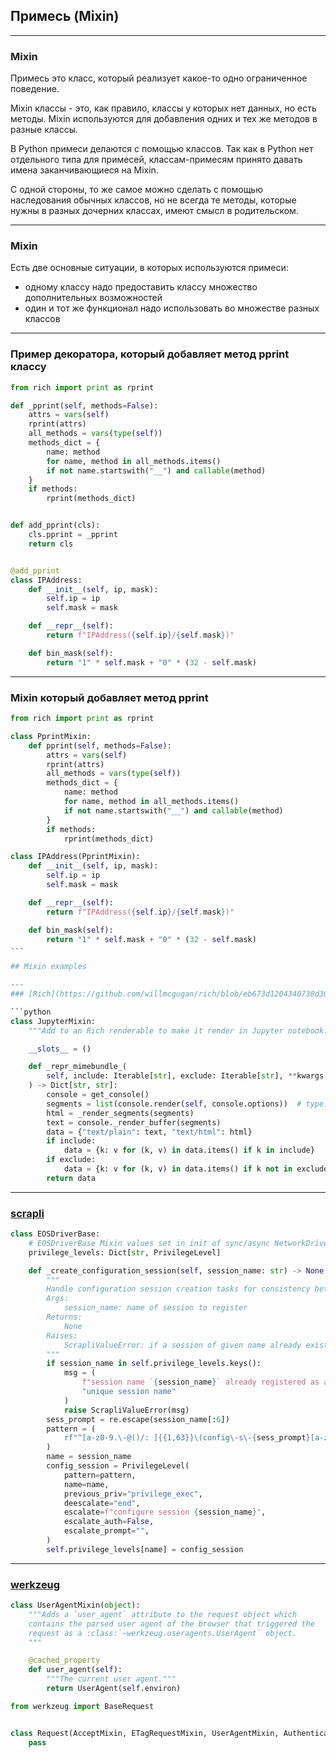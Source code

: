 ## Примесь (Mixin)

---
### Mixin

Примесь это класс, который реализует какое-то одно ограниченное поведение.

Mixin классы - это, как правило, классы у которых нет данных, но есть методы.
Mixin используются для добавления одних и тех же методов в разные классы.

В Python примеси делаются с помощью классов. Так как в Python нет отдельного
типа для примесей, классам-примесям принято давать имена заканчивающиеся на Mixin.

С одной стороны, то же самое можно сделать с помощью наследования обычных классов,
но не всегда те методы, которые нужны в разных дочерних классах, имеют смысл в родительском.

---
### Mixin

Есть две основные ситуации, в которых используются примеси:

* одному классу надо предоставить классу множество дополнительных возможностей
* один и тот же функционал надо использовать во множестве разных классов

---
### Пример декоратора, который добавляет метод pprint классу

```python
from rich import print as rprint

def _pprint(self, methods=False):
    attrs = vars(self)
    rprint(attrs)
    all_methods = vars(type(self))
    methods_dict = {
        name: method
        for name, method in all_methods.items()
        if not name.startswith("__") and callable(method)
    }
    if methods:
        rprint(methods_dict)


def add_pprint(cls):
    cls.pprint = _pprint
    return cls


@add_pprint
class IPAddress:
    def __init__(self, ip, mask):
        self.ip = ip
        self.mask = mask

    def __repr__(self):
        return f"IPAddress({self.ip}/{self.mask})"

    def bin_mask(self):
        return "1" * self.mask + "0" * (32 - self.mask)
```

---
### Mixin который добавляет метод pprint


```python
from rich import print as rprint

class PprintMixin:
    def pprint(self, methods=False):
        attrs = vars(self)
        rprint(attrs)
        all_methods = vars(type(self))
        methods_dict = {
            name: method
            for name, method in all_methods.items()
            if not name.startswith("__") and callable(method)
        }
        if methods:
            rprint(methods_dict)

class IPAddress(PprintMixin):
    def __init__(self, ip, mask):
        self.ip = ip
        self.mask = mask

    def __repr__(self):
        return f"IPAddress({self.ip}/{self.mask})"

    def bin_mask(self):
        return "1" * self.mask + "0" * (32 - self.mask)
---

## Mixin examples

---
### [Rich](https://github.com/willmcgugan/rich/blob/eb673d1204340738d3084ebc2e4c789a35a4e49b/rich/jupyter.py#L31)

```python
class JupyterMixin:
    """Add to an Rich renderable to make it render in Jupyter notebook."""

    __slots__ = ()

    def _repr_mimebundle_(
        self, include: Iterable[str], exclude: Iterable[str], **kwargs: Any
    ) -> Dict[str, str]:
        console = get_console()
        segments = list(console.render(self, console.options))  # type: ignore
        html = _render_segments(segments)
        text = console._render_buffer(segments)
        data = {"text/plain": text, "text/html": html}
        if include:
            data = {k: v for (k, v) in data.items() if k in include}
        if exclude:
            data = {k: v for (k, v) in data.items() if k not in exclude}
        return data
```


---
### [scrapli](https://github.com/carlmontanari/scrapli/blob/master/scrapli/driver/core/arista_eos/base_driver.py#L56)

```python
class EOSDriverBase:
    # EOSDriverBase Mixin values set in init of sync/async NetworkDriver classes
    privilege_levels: Dict[str, PrivilegeLevel]

    def _create_configuration_session(self, session_name: str) -> None:
        """
        Handle configuration session creation tasks for consistency between sync/async versions
        Args:
            session_name: name of session to register
        Returns:
            None
        Raises:
            ScrapliValueError: if a session of given name already exists
        """
        if session_name in self.privilege_levels.keys():
            msg = (
                f"session name `{session_name}` already registered as a privilege level, chose a "
                "unique session name"
            )
            raise ScrapliValueError(msg)
        sess_prompt = re.escape(session_name[:6])
        pattern = (
            rf"^[a-z0-9.\-@()/: ]{{1,63}}\(config\-s\-{sess_prompt}[a-z0-9_.\-@/:]{{0,32}}\)#\s?$"
        )
        name = session_name
        config_session = PrivilegeLevel(
            pattern=pattern,
            name=name,
            previous_priv="privilege_exec",
            deescalate="end",
            escalate=f"configure session {session_name}",
            escalate_auth=False,
            escalate_prompt="",
        )
        self.privilege_levels[name] = config_session
```

---
### [werkzeug](https://github.com/pallets/werkzeug/blob/1.0.x/src/werkzeug/wrappers/user_agent.py)

```python
class UserAgentMixin(object):
    """Adds a `user_agent` attribute to the request object which
    contains the parsed user agent of the browser that triggered the
    request as a :class:`~werkzeug.useragents.UserAgent` object.
    """

    @cached_property
    def user_agent(self):
        """The current user agent."""
        return UserAgent(self.environ)
```

```python
from werkzeug import BaseRequest


class Request(AcceptMixin, ETagRequestMixin, UserAgentMixin, AuthenticationMixin, BaseRequest):
    pass
```
